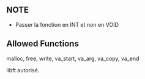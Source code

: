 ## NOTE

-	Passer la fonction en INT et non en VOID

## Allowed Functions

malloc, free, write, va_start, va_arg, va_copy, va_end

libft autorisé.

